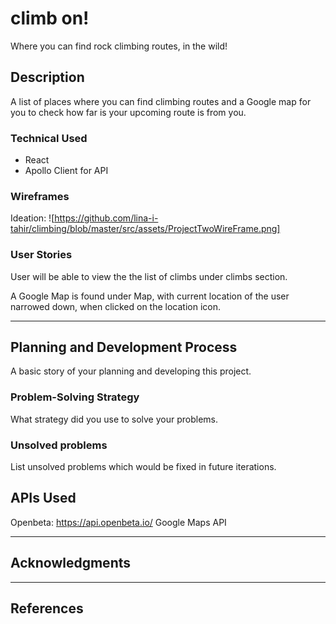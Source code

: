 # climb on!

Where you can find rock climbing routes, in the wild!

## Description

A list of places where you can find climbing routes and a Google map for you to check how far is your upcoming route is from you.

### Technical Used

- React
- Apollo Client for API

### Wireframes

Ideation:
![https://github.com/lina-i-tahir/climbing/blob/master/src/assets/ProjectTwoWireFrame.png]

### User Stories

User will be able to view the the list of climbs under climbs section.

A Google Map is found under Map, with current location of the user narrowed down, when clicked on the location icon.

---

## Planning and Development Process

A basic story of your planning and developing this project.

### Problem-Solving Strategy

What strategy did you use to solve your problems.

### Unsolved problems

List unsolved problems which would be fixed in future iterations.

## APIs Used

Openbeta: https://api.openbeta.io/
Google Maps API

---

## Acknowledgments

---

## References
